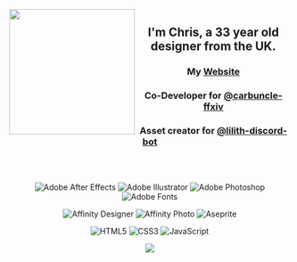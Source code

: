 <img align="left" height="225" src="https://i.imgur.com/sGcpUe5.png"  />

###

<h2 align="center">I'm Chris, a 33 year old designer from the UK.</h2>

###

<h3 align="center">My <a href="https://fadinglot.us/">Website</a></h3>
<h3 align="center">Co-Developer for <a href="https://github.com/carbuncle-ffxiv">@carbuncle-ffxiv </a></h3>
<h3 align="center">Asset creator for <a href="https://github.com/lilith-discord-bot">@lilith-discord-bot</a></h3>

###

<br>

###


<div align="center">

![Adobe After Effects](https://img.shields.io/badge/Adobe%20After%20Effects-37a196.svg?style=for-the-badge&logo=Adobe%20After%20Effects&logoColor=white)
![Adobe Illustrator](https://img.shields.io/badge/adobe%20illustrator-37a196.svg?style=for-the-badge&logo=adobe%20illustrator&logoColor=white) 
![Adobe Photoshop](https://img.shields.io/badge/adobe%20photoshop-37a196.svg?style=for-the-badge&logo=adobe%20photoshop&logoColor=white) 
![Adobe Fonts](https://img.shields.io/badge/Adobe%20Fonts-37a196.svg?style=for-the-badge&logo=Adobe%20Fonts&logoColor=white) 

![Affinity Designer](https://img.shields.io/badge/affinity%20desginer-267772.svg?style=for-the-badge&logo=affinity-designer&logoColor=white) 
![Affinity Photo](https://img.shields.io/badge/affinityphoto-267772.svg?style=for-the-badge&logo=affinity-photo&logoColor=white)
![Aseprite](https://img.shields.io/badge/Aseprite-267772?style=for-the-badge&logo=Aseprite&logoColor=white)

![HTML5](https://img.shields.io/badge/html5-133d38.svg?style=for-the-badge&logo=html5&logoColor=white)
![CSS3](https://img.shields.io/badge/css3-133d38.svg?style=for-the-badge&logo=css3&logoColor=white)
![JavaScript](https://img.shields.io/badge/javascript-133d38.svg?style=for-the-badge&logo=javascript&logoColor=white) 
  
[![](https://visitcount.itsvg.in/api?id=FadingLotus&icon=1&color=8)](https://visitcount.itsvg.in)
  
</div>
